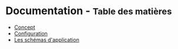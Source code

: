 # Documentation - <small>Table des matières</small>

- [Concept](./concept.md)
- [Configuration](./configuration.md)
- [Les schémas d'application](./schema_application.md)